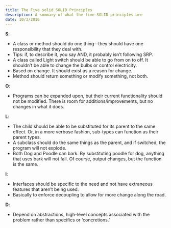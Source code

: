 ```yaml
---
title: The Five solid SOLID Principles
description: A summary of what the five SOLID principles are
date: 10/3/2016
---
```

**S**:
* A class or method should do one thing--they should have one responsibility that they deal with.
* Tips: if, to describe it, you say AND, it probably isn’t following SRP.
* A class called Light switch should be able to go from on to off. It shouldn’t be able to change the bulbs or control electricity.
* Based on change. It should exist as a reason for change.
* Method should return something or modify something, not both.

**O**:
* Programs can be expanded upon, but their current functionality should not be modified. There is room for additions/improvements, but no changes in what it does.

**L**:
* The child should be able to be substituted for its parent to the same effect. Or, in a more verbose fashion, sub-types can function as their parent types.
* A subclass should do the same things as the parent, and if switched, the program will not explode.
* Both Dog and Poodle can bark. By substituting poodle for dog, anything that uses bark will not fail. Of course, output changes, but the function is the same.

**I**:
* Interfaces should be specific to the need and not have extraneous features that aren’t being used.
* Basically to enforce decoupling to allow for more change along the road.

**D**:
* Depend on abstractions, high-level concepts associated with the problem rather than specifics or ‘concretions.’
